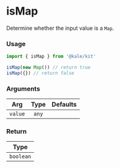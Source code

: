 # isMap

Determine whether the input value is a `Map`.

### Usage

```ts
import { isMap } from '@kale/kit'

isMap(new Map()) // return true
isMap({}) // return false
```

### Arguments

| Arg     | Type  | Defaults |
| ------- | :---: | -------: |
| `value` | `any` |          |

### Return

|   Type    |
| :-------: |
| `boolean` |
